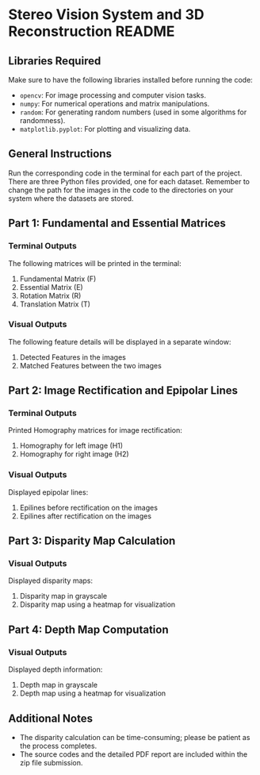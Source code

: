 # Stereo Vision System and 3D Reconstruction README

## Libraries Required

Make sure to have the following libraries installed before running the code:

- `opencv`: For image processing and computer vision tasks.
- `numpy`: For numerical operations and matrix manipulations.
- `random`: For generating random numbers (used in some algorithms for randomness).
- `matplotlib.pyplot`: For plotting and visualizing data.

## General Instructions

Run the corresponding code in the terminal for each part of the project. There are three Python files provided, one for each dataset. Remember to change the path for the images in the code to the directories on your system where the datasets are stored.

## Part 1: Fundamental and Essential Matrices

### Terminal Outputs

The following matrices will be printed in the terminal:
1. Fundamental Matrix (F)
2. Essential Matrix (E)
3. Rotation Matrix (R)
4. Translation Matrix (T)

### Visual Outputs

The following feature details will be displayed in a separate window:
1. Detected Features in the images
2. Matched Features between the two images

## Part 2: Image Rectification and Epipolar Lines

### Terminal Outputs

Printed Homography matrices for image rectification:
1. Homography for left image (H1)
2. Homography for right image (H2)

### Visual Outputs

Displayed epipolar lines:
1. Epilines before rectification on the images
2. Epilines after rectification on the images

## Part 3: Disparity Map Calculation

### Visual Outputs

Displayed disparity maps:
1. Disparity map in grayscale
2. Disparity map using a heatmap for visualization

## Part 4: Depth Map Computation

### Visual Outputs

Displayed depth information:
1. Depth map in grayscale
2. Depth map using a heatmap for visualization

## Additional Notes

- The disparity calculation can be time-consuming; please be patient as the process completes.
- The source codes and the detailed PDF report are included within the zip file submission.
